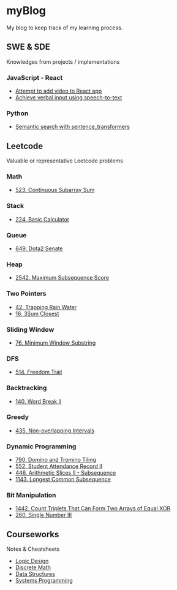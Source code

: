 # myBlog
My blog to keep track of my learning process.

## SWE & SDE
Knowledges from projects / implementations

### JavaScript - React
- [Attempt to add video to React app](https://github.com/Leoreoreo/myBlog/issues/9)
- [Achieve verbal input using speech-to-text](https://github.com/Leoreoreo/myBlog/issues/22)

### Python
- [Semantic search with sentence_transformers](https://github.com/Leoreoreo/myBlog/issues/23)


## Leetcode
Valuable or representative Leetcode problems

### Math
- [523. Continuous Subarray Sum](https://github.com/Leoreoreo/myBlog/issues/19)

### Stack
- [224. Basic Calculator](https://github.com/Leoreoreo/myBlog/issues/12)

### Queue
- [649. Dota2 Senate](https://github.com/Leoreoreo/myBlog/issues/7)

### Heap
- [2542. Maximum Subsequence Score](https://github.com/Leoreoreo/myBlog/issues/13)

### Two Pointers
- [42. Trapping Rain Water](https://github.com/Leoreoreo/myBlog/issues/8)
- [16. 3Sum Closest](https://github.com/Leoreoreo/myBlog/issues/18)

### Sliding Window
- [76. Minimum Window Substring](https://github.com/Leoreoreo/myBlog/issues/1)

### DFS
- [514. Freedom Trail](https://github.com/Leoreoreo/myBlog/issues/21)

### Backtracking
- [140. Word Break II](https://github.com/Leoreoreo/myBlog/issues/2)

### Greedy
- [435. Non-overlapping Intervals](https://github.com/Leoreoreo/myBlog/issues/11)

### Dynamic Programming
- [790. Domino and Tromino Tiling](https://github.com/Leoreoreo/myBlog/issues/4)
- [552. Student Attendance Record II](https://github.com/Leoreoreo/myBlog/issues/6)
- [446. Arithmetic Slices II - Subsequence](https://github.com/Leoreoreo/myBlog/issues/20)
- [1143. Longest Common Subsequence](https://github.com/Leoreoreo/myBlog/issues/10)

### Bit Manipulation
- [1442. Count Triplets That Can Form Two Arrays of Equal XOR](https://github.com/Leoreoreo/myBlog/issues/3)
- [260. Single Number III](https://github.com/Leoreoreo/myBlog/issues/5)

## Courseworks
Notes & Cheatsheets

- [Logic Design](https://github.com/Leoreoreo/myBlog/issues/14)
- [Discrete Math](https://github.com/Leoreoreo/myBlog/issues/15)
- [Data Structures](https://github.com/Leoreoreo/myBlog/issues/16)
- [Systems Programming](https://github.com/Leoreoreo/myBlog/issues/17)

